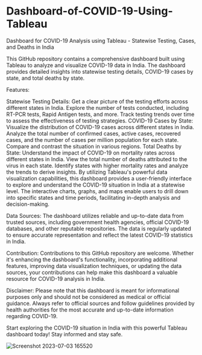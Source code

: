 # Dashboard-of-COVID-19-Using-Tableau
Dashboard for COVID-19 Analysis using Tableau - Statewise Testing, Cases, and Deaths in India

This GitHub repository contains a comprehensive dashboard built using Tableau to analyze and visualize COVID-19 data in India. The dashboard provides detailed insights into statewise testing details, COVID-19 cases by state, and total deaths by state.

Features:

Statewise Testing Details: Get a clear picture of the testing efforts across different states in India. Explore the number of tests conducted, including RT-PCR tests, Rapid Antigen tests, and more. Track testing trends over time to assess the effectiveness of testing strategies.
COVID-19 Cases by State: Visualize the distribution of COVID-19 cases across different states in India. Analyze the total number of confirmed cases, active cases, recovered cases, and the number of cases per million population for each state. Compare and contrast the situation in various regions.
Total Deaths by State: Understand the impact of COVID-19 on mortality rates across different states in India. View the total number of deaths attributed to the virus in each state. Identify states with higher mortality rates and analyze the trends to derive insights.
By utilizing Tableau's powerful data visualization capabilities, this dashboard provides a user-friendly interface to explore and understand the COVID-19 situation in India at a statewise level. The interactive charts, graphs, and maps enable users to drill down into specific states and time periods, facilitating in-depth analysis and decision-making.

Data Sources:
The dashboard utilizes reliable and up-to-date data from trusted sources, including government health agencies, official COVID-19 databases, and other reputable repositories. The data is regularly updated to ensure accurate representation and reflect the latest COVID-19 statistics in India.

Contribution:
Contributions to this GitHub repository are welcome. Whether it's enhancing the dashboard's functionality, incorporating additional features, improving data visualization techniques, or updating the data sources, your contributions can help make this dashboard a valuable resource for COVID-19 analysis in India.

Disclaimer:
Please note that this dashboard is meant for informational purposes only and should not be considered as medical or official guidance. Always refer to official sources and follow guidelines provided by health authorities for the most accurate and up-to-date information regarding COVID-19.

Start exploring the COVID-19 situation in India with this powerful Tableau dashboard today! Stay informed and stay safe.


![Screenshot 2023-07-03 165520](https://github.com/Rohitma1234/Dashboard-of-COVID-19-Using-Tableau/assets/106877527/a2dd8722-6fdf-4ad9-82e6-988527681b12)






